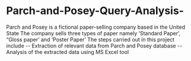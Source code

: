 # Parch-and-Posey-Query-Analysis-
Parch and Posey is a fictional paper-selling company based in the United State The company sells three types of paper namely ‘Standard Paper’, “Gloss paper’ and ‘Poster Paper’ The steps carried out in this project include      -- Extraction of relevant data from Parch and Posey database    --Analysis of the extracted  data using MS Excel tool
